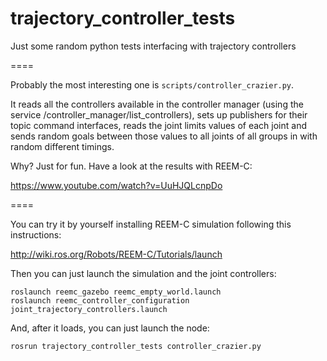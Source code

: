 trajectory_controller_tests
===========================

Just some random python tests interfacing with trajectory controllers


====

Probably the most interesting one is ```scripts/controller_crazier.py```.

It reads all the controllers available in the controller manager (using the service
/controller_manager/list_controllers), sets up publishers for their topic command interfaces,
reads the joint limits values of each joint and sends random goals between those values to all
joints of all groups in with random different timings.

Why? Just for fun. Have a look at the results with REEM-C:

https://www.youtube.com/watch?v=UuHJQLcnpDo

====

You can try it by yourself installing REEM-C simulation following this instructions:

http://wiki.ros.org/Robots/REEM-C/Tutorials/launch

Then you can just launch the simulation and the joint controllers:

    roslaunch reemc_gazebo reemc_empty_world.launch
    roslaunch reemc_controller_configuration joint_trajectory_controllers.launch

And, after it loads, you can just launch the node:

	rosrun trajectory_controller_tests controller_crazier.py

